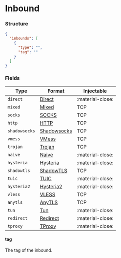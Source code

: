 # Inbound

### Structure

```json
{
  "inbounds": [
    {
      "type": "",
      "tag": ""
    }
  ]
}
```

### Fields

| Type          | Format                        | Injectable       |
|---------------|-------------------------------|------------------|
| `direct`      | [Direct](./direct/)           | :material-close: |
| `mixed`       | [Mixed](./mixed/)             | TCP              |
| `socks`       | [SOCKS](./socks/)             | TCP              |
| `http`        | [HTTP](./http/)               | TCP              |
| `shadowsocks` | [Shadowsocks](./shadowsocks/) | TCP              |
| `vmess`       | [VMess](./vmess/)             | TCP              |
| `trojan`      | [Trojan](./trojan/)           | TCP              |
| `naive`       | [Naive](./naive/)             | :material-close: |
| `hysteria`    | [Hysteria](./hysteria/)       | :material-close: |
| `shadowtls`   | [ShadowTLS](./shadowtls/)     | TCP              |
| `tuic`        | [TUIC](./tuic/)               | :material-close: |
| `hysteria2`   | [Hysteria2](./hysteria2/)     | :material-close: |
| `vless`       | [VLESS](./vless/)             | TCP              |
| `anytls`      | [AnyTLS](./anytls/)           | TCP              |
| `tun`         | [Tun](./tun/)                 | :material-close: |
| `redirect`    | [Redirect](./redirect/)       | :material-close: |
| `tproxy`      | [TProxy](./tproxy/)           | :material-close: |

#### tag

The tag of the inbound.